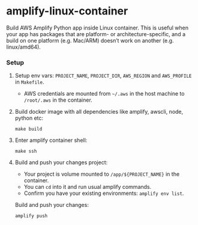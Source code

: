 # amplify-linux-container
Build AWS Amplify Python app inside Linux container. This is useful when your app has packages that are platform- or architecture-specific, and a build on one platform (e.g. Mac/ARM) doesn’t work on another (e.g. linux/amd64).

### Setup
1. Setup env vars: `PROJECT_NAME`, `PROJECT_DIR`, `AWS_REGION` and `AWS_PROFILE` in `Makefile`.    
    - AWS credentials are mounted from `~/.aws` in the host machine to `/root/.aws` in the container.

2. Build docker image with all dependencies like amplify, awscli, node, python etc:
    ```
    make build
    ```

3. Enter amplify container shell:
    ```
    make ssh
    ```    

4. Build and push your changes project:
    - Your project is volume mounted to `/app/${PROJECT_NAME}` in the container.     
    - You can `cd` into it and run usual amplify commands.
    - Confirm you have your existing environments: `amplify env list`.

    Build and push your changes:
    ```
    amplify push
    ```


